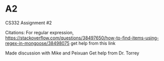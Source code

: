 # A2
CS332 Assignment #2

Citations:
For regular expression, https://stackoverflow.com/questions/38497650/how-to-find-items-using-regex-in-mongoose/38498075 get help from this link

Made discussion with Mike and Peixuan
Get help from Dr. Torrey
